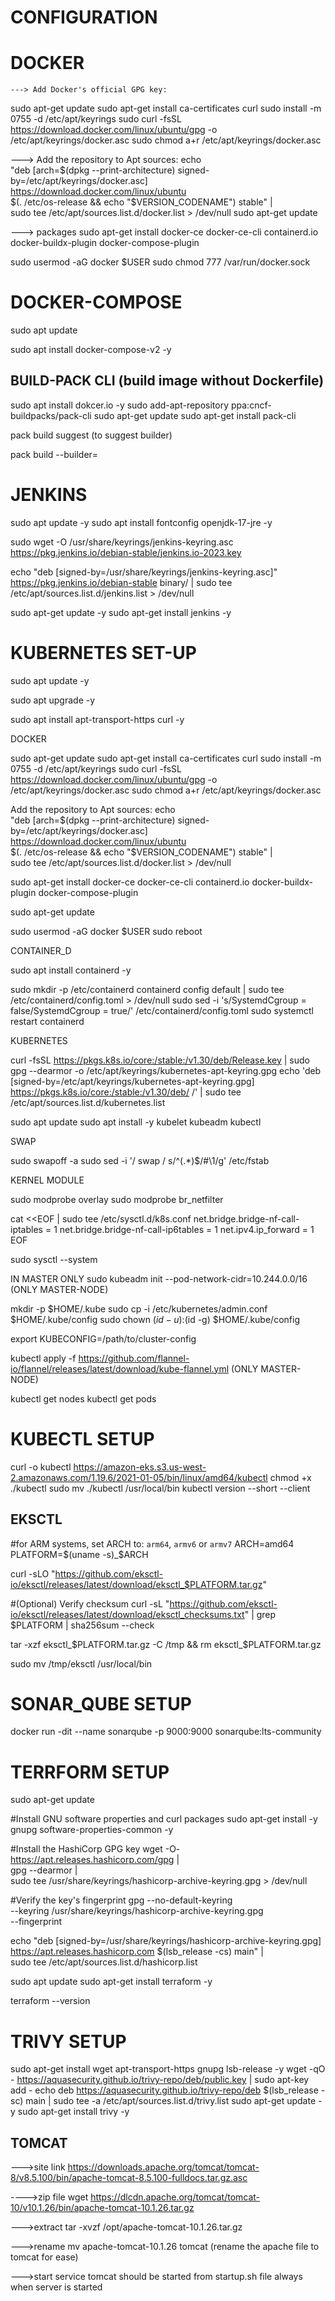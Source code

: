 # CONFIGURATION


# DOCKER
 
    ---> Add Docker's official GPG key:
sudo apt-get update
sudo apt-get install ca-certificates curl
sudo install -m 0755 -d /etc/apt/keyrings
sudo curl -fsSL https://download.docker.com/linux/ubuntu/gpg -o /etc/apt/keyrings/docker.asc
sudo chmod a+r /etc/apt/keyrings/docker.asc

   ---> Add the repository to Apt sources:
echo \
  "deb [arch=$(dpkg --print-architecture) signed-by=/etc/apt/keyrings/docker.asc] https://download.docker.com/linux/ubuntu \
  $(. /etc/os-release && echo "$VERSION_CODENAME") stable" | \
  sudo tee /etc/apt/sources.list.d/docker.list > /dev/null
sudo apt-get update

---> packages
sudo apt-get install docker-ce docker-ce-cli containerd.io docker-buildx-plugin docker-compose-plugin

sudo usermod -aG docker $USER 
sudo chmod 777 /var/run/docker.sock

# DOCKER-COMPOSE

sudo apt update

sudo apt install docker-compose-v2 -y

## BUILD-PACK CLI  (build image without Dockerfile)

sudo apt install dokcer.io -y
sudo add-apt-repository ppa:cncf-buildpacks/pack-cli
sudo apt-get update
sudo apt-get install pack-cli

pack build suggest (to suggest builder)

pack build --builder=<your-builder-from-above-command> <image-name>


# JENKINS
sudo apt update -y
sudo apt install fontconfig openjdk-17-jre -y

sudo wget -O /usr/share/keyrings/jenkins-keyring.asc \
  https://pkg.jenkins.io/debian-stable/jenkins.io-2023.key
  
echo "deb [signed-by=/usr/share/keyrings/jenkins-keyring.asc]" \
  https://pkg.jenkins.io/debian-stable binary/ | sudo tee \
  /etc/apt/sources.list.d/jenkins.list > /dev/null
  
sudo apt-get update -y
sudo apt-get install jenkins -y

# KUBERNETES SET-UP

sudo apt update -y

sudo apt upgrade -y

sudo apt install apt-transport-https curl -y

   DOCKER

sudo apt-get update
sudo apt-get install ca-certificates curl
sudo install -m 0755 -d /etc/apt/keyrings
sudo curl -fsSL https://download.docker.com/linux/ubuntu/gpg -o /etc/apt/keyrings/docker.asc
sudo chmod a+r /etc/apt/keyrings/docker.asc

 Add the repository to Apt sources:
echo \
  "deb [arch=$(dpkg --print-architecture) signed-by=/etc/apt/keyrings/docker.asc] https://download.docker.com/linux/ubuntu \
  $(. /etc/os-release && echo "$VERSION_CODENAME") stable" | \
  sudo tee /etc/apt/sources.list.d/docker.list > /dev/null

sudo apt-get install docker-ce docker-ce-cli containerd.io docker-buildx-plugin docker-compose-plugin

sudo apt-get update

sudo usermod -aG docker $USER
sudo reboot

  CONTAINER_D

sudo apt install containerd -y

sudo mkdir -p /etc/containerd
containerd config default | sudo tee /etc/containerd/config.toml > /dev/null
sudo sed -i 's/SystemdCgroup = false/SystemdCgroup = true/' /etc/containerd/config.toml
sudo systemctl restart containerd

  KUBERNETES

curl -fsSL https://pkgs.k8s.io/core:/stable:/v1.30/deb/Release.key | sudo gpg --dearmor -o /etc/apt/keyrings/kubernetes-apt-keyring.gpg
echo 'deb [signed-by=/etc/apt/keyrings/kubernetes-apt-keyring.gpg] https://pkgs.k8s.io/core:/stable:/v1.30/deb/ /' | sudo tee /etc/apt/sources.list.d/kubernetes.list

sudo apt update
sudo apt install -y kubelet kubeadm kubectl

   SWAP

sudo swapoff -a
sudo sed -i '/ swap / s/^\(.*\)$/#\1/g' /etc/fstab

   KERNEL MODULE

sudo modprobe overlay
sudo modprobe br_netfilter

cat <<EOF | sudo tee /etc/sysctl.d/k8s.conf
net.bridge.bridge-nf-call-iptables  = 1
net.bridge.bridge-nf-call-ip6tables = 1
net.ipv4.ip_forward                 = 1
EOF

sudo sysctl --system

   IN MASTER ONLY
sudo kubeadm init --pod-network-cidr=10.244.0.0/16 (ONLY MASTER-NODE)

mkdir -p $HOME/.kube
sudo cp -i /etc/kubernetes/admin.conf $HOME/.kube/config
sudo chown $(id -u):$(id -g) $HOME/.kube/config

export KUBECONFIG=/path/to/cluster-config

kubectl apply -f https://github.com/flannel-io/flannel/releases/latest/download/kube-flannel.yml (ONLY MASTER-NODE)

kubectl get nodes
kubectl get pods

# KUBECTL SETUP
curl -o kubectl https://amazon-eks.s3.us-west-2.amazonaws.com/1.19.6/2021-01-05/bin/linux/amd64/kubectl
chmod +x ./kubectl
sudo mv ./kubectl /usr/local/bin
kubectl version --short --client

## EKSCTL 
#for ARM systems, set ARCH to: `arm64`, `armv6` or `armv7`
ARCH=amd64
PLATFORM=$(uname -s)_$ARCH

curl -sLO "https://github.com/eksctl-io/eksctl/releases/latest/download/eksctl_$PLATFORM.tar.gz"

#(Optional) Verify checksum
curl -sL "https://github.com/eksctl-io/eksctl/releases/latest/download/eksctl_checksums.txt" | grep $PLATFORM | sha256sum --check

tar -xzf eksctl_$PLATFORM.tar.gz -C /tmp && rm eksctl_$PLATFORM.tar.gz

sudo mv /tmp/eksctl /usr/local/bin


# SONAR_QUBE SETUP
docker run -dit --name sonarqube -p 9000:9000 sonarqube:lts-community

# TERRFORM SETUP
sudo apt-get update

#Install GNU software properties and curl packages
sudo apt-get install -y gnupg software-properties-common -y

#Install the HashiCorp GPG key
wget -O- https://apt.releases.hashicorp.com/gpg | \
gpg --dearmor | \
sudo tee /usr/share/keyrings/hashicorp-archive-keyring.gpg > /dev/null

#Verify the key's fingerprint
gpg --no-default-keyring \
--keyring /usr/share/keyrings/hashicorp-archive-keyring.gpg \
--fingerprint

echo "deb [signed-by=/usr/share/keyrings/hashicorp-archive-keyring.gpg] \
https://apt.releases.hashicorp.com $(lsb_release -cs) main" | \
sudo tee /etc/apt/sources.list.d/hashicorp.list

sudo apt update
sudo apt-get install terraform -y

terraform --version

# TRIVY SETUP
sudo apt-get install wget apt-transport-https gnupg lsb-release -y
wget -qO - https://aquasecurity.github.io/trivy-repo/deb/public.key | sudo apt-key add -
echo deb https://aquasecurity.github.io/trivy-repo/deb $(lsb_release -sc) main | sudo tee -a /etc/apt/sources.list.d/trivy.list
sudo apt-get update -y
sudo apt-get install trivy -y


## TOMCAT
--->site link
https://downloads.apache.org/tomcat/tomcat-8/v8.5.100/bin/apache-tomcat-8.5.100-fulldocs.tar.gz.asc

---->zip file 
wget https://dlcdn.apache.org/tomcat/tomcat-10/v10.1.26/bin/apache-tomcat-10.1.26.tar.gz

--->extract
tar -xvzf /opt/apache-tomcat-10.1.26.tar.gz

--->rename
mv apache-tomcat-10.1.26 tomcat (rename the apache file to tomcat for ease) 

--->start service
tomcat should be started from startup.sh file always when server is started 


